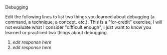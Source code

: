 Debugging

Edit the following lines to list two things you learned about debugging (a command, a technique, a concept. etc.). This is a "for-credit" exercise, I will not evaluate what I consider "difficult enough", I just want to know you learned or practiced two things about debugging.

1. *edit response here*
2. *edit response here*
